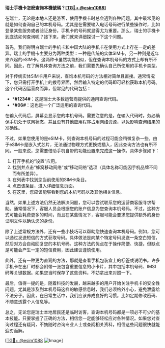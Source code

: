 **瑞士手機卡怎麽查詢本機號碼？[[TG💪+ @esim1088](https://t.me/s/esim1088)]**

在瑞士，无论是本地人还是游客，使用手機卡时总会遇到各种问题，其中最常见的就是如何查询自己的本机号码。尤其是在需要输入电话号码进行某些操作时，比如登录某些服务或者验证身份，手机卡的号码就显得尤为重要。那么，瑞士的手機卡到底该如何查询呢？接下来，我们就来详细探讨一下这个问题。

首先，我们得明白瑞士的手机卡和中国大陆的手机卡在使用方式上存在一定的差异。瑞士的手機卡主要分为两种类型：一种是传统的实体SIM卡，另一种则是近年来兴起的eSIM卡。这两种卡虽然功能相似，但在查询本机号码的方式上却有所不同。因此，在了解具体查询方法之前，我们需要先确认自己所使用的手机卡类型。

对于传统实体SIM卡用户来说，查询本机号码的方法相对简单且直接。通常情况下，您只需打开手机上的拨号界面，然后输入特定的代码即可轻松获取本机号码。这个代码因运营商而异，但常见的代码包括：

- ***#1234#**：这是瑞士大多数运营商提供的通用查询代码。
- ***#06#**：这也是一个广泛适用的查询代码。

在输入代码后，屏幕会显示您的本机号码。需要注意的是，在输入代码时，务必确保手机处于联网状态，并且没有其他应用程序占用网络资源，以免影响查询结果的准确性。

不过，如果您使用的是eSIM卡，则查询本机号码的过程可能会稍微复杂一些。由于eSIM卡是嵌入式芯片，无法通过物理方式更换或插入，因此查询方法也有所不同。一般来说，您需要借助手机自带的功能设置来完成这一操作。具体步骤如下：

1. 打开手机的“设置”应用。
2. 找到并点击“蜂窝移动网络”或“移动网络”选项（具体名称可能因手机品牌不同而有所差异）。
3. 在列表中找到您当前使用的SIM卡条目。
4. 点击该条目，进入详细信息页面。
5. 在这里，您应该能够看到您的本机号码以及其他相关信息。

当然，如果上述方法仍然无法解决问题，您可以尝试联系您的运营商客服寻求帮助。通常情况下，客服人员会根据您的账户信息为您查询本机号码。不过，这种方式可能会耗费更多的时间，而且在某些情况下，客服可能会要求您提供额外的身份证明文件以确认您的身份。

除了上述常规方法外，还有一些小技巧可以帮助您快速查询本机号码。例如，您可以通过发送短信的方式获取号码。具体做法是向某个特定号码发送一条空白短信，然后对方会自动回复您的本机号码。这种方法的优点在于操作简便、快捷，但缺点是可能会产生一定的短信费用，因此建议谨慎使用。

此外，还有一种更为直观的方法，那就是查看手机包装盒上的标签或说明书。许多手机卡在出厂时都会附带一张包含重要信息的小卡片，其中包括本机号码、IMSI码等关键数据。如果您当时保存了这些资料，不妨拿出来对照一下。

最后，值得一提的是，随着科技的发展，越来越多的用户开始关注手机卡的安全性问题。尤其是涉及到本机号码这样的敏感信息时，我们必须格外小心，避免泄露给不法分子。因此，在日常生活中，我们应该养成良好的习惯，比如定期修改密码、不随意透露个人信息等。

总之，无论您是瑞士本地居民还是临时访客，查询本机号码都是一项必不可少的基本技能。只要掌握了正确的方法，相信您一定能够轻松应对各种情况。如果您对查询过程还有疑问，不妨随时咨询专业人士或查阅相关资料，相信这些问题很快就能迎刃而解。

[[TG💪+ @esim1088](https://t.me/s/esim1088) ![Image](https://i.postimg.cc/4NQfJmqS/Snipaste-2025-05-13-00-14-12.png)]